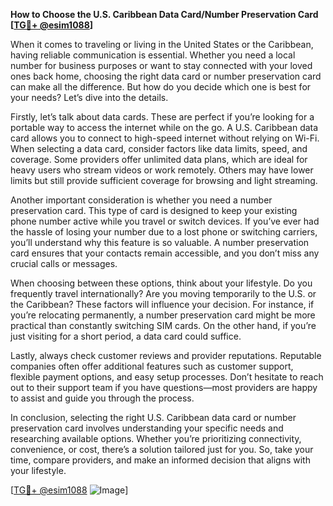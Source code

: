 **How to Choose the U.S. Caribbean Data Card/Number Preservation Card [[TG💪+ @esim1088](https://t.me/s/esim1088)]**

When it comes to traveling or living in the United States or the Caribbean, having reliable communication is essential. Whether you need a local number for business purposes or want to stay connected with your loved ones back home, choosing the right data card or number preservation card can make all the difference. But how do you decide which one is best for your needs? Let’s dive into the details.

Firstly, let’s talk about data cards. These are perfect if you’re looking for a portable way to access the internet while on the go. A U.S. Caribbean data card allows you to connect to high-speed internet without relying on Wi-Fi. When selecting a data card, consider factors like data limits, speed, and coverage. Some providers offer unlimited data plans, which are ideal for heavy users who stream videos or work remotely. Others may have lower limits but still provide sufficient coverage for browsing and light streaming.

Another important consideration is whether you need a number preservation card. This type of card is designed to keep your existing phone number active while you travel or switch devices. If you’ve ever had the hassle of losing your number due to a lost phone or switching carriers, you’ll understand why this feature is so valuable. A number preservation card ensures that your contacts remain accessible, and you don’t miss any crucial calls or messages.

When choosing between these options, think about your lifestyle. Do you frequently travel internationally? Are you moving temporarily to the U.S. or the Caribbean? These factors will influence your decision. For instance, if you’re relocating permanently, a number preservation card might be more practical than constantly switching SIM cards. On the other hand, if you’re just visiting for a short period, a data card could suffice.

Lastly, always check customer reviews and provider reputations. Reputable companies often offer additional features such as customer support, flexible payment options, and easy setup processes. Don’t hesitate to reach out to their support team if you have questions—most providers are happy to assist and guide you through the process.

In conclusion, selecting the right U.S. Caribbean data card or number preservation card involves understanding your specific needs and researching available options. Whether you’re prioritizing connectivity, convenience, or cost, there’s a solution tailored just for you. So, take your time, compare providers, and make an informed decision that aligns with your lifestyle.

[[TG💪+ @esim1088](https://t.me/s/esim1088) ![Image](https://i.postimg.cc/Y0z9fWf4/image.png)]